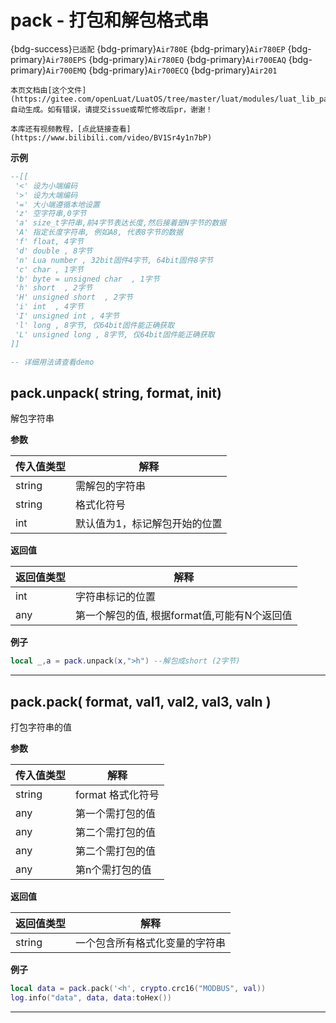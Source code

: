 # pack - 打包和解包格式串

{bdg-success}`已适配` {bdg-primary}`Air780E` {bdg-primary}`Air780EP` {bdg-primary}`Air780EPS` {bdg-primary}`Air780EQ` {bdg-primary}`Air700EAQ` {bdg-primary}`Air700EMQ` {bdg-primary}`Air700ECQ` {bdg-primary}`Air201`

```{note}
本页文档由[这个文件](https://gitee.com/openLuat/LuatOS/tree/master/luat/modules/luat_lib_pack.c)自动生成。如有错误，请提交issue或帮忙修改后pr，谢谢！
```

```{tip}
本库还有视频教程，[点此链接查看](https://www.bilibili.com/video/BV1Sr4y1n7bP)
```

**示例**

```lua
--[[
 '<' 设为小端编码 
 '>' 设为大端编码 
 '=' 大小端遵循本地设置 
 'z' 空字符串,0字节
 'a' size_t字符串,前4字节表达长度,然后接着是N字节的数据
 'A' 指定长度字符串, 例如A8, 代表8字节的数据
 'f' float, 4字节
 'd' double , 8字节
 'n' Lua number , 32bit固件4字节, 64bit固件8字节
 'c' char , 1字节
 'b' byte = unsigned char  , 1字节
 'h' short  , 2字节
 'H' unsigned short  , 2字节
 'i' int  , 4字节
 'I' unsigned int , 4字节
 'l' long , 8字节, 仅64bit固件能正确获取
 'L' unsigned long , 8字节, 仅64bit固件能正确获取
]]

-- 详细用法请查看demo

```

## pack.unpack( string, format, init)



解包字符串

**参数**

|传入值类型|解释|
|-|-|
|string|需解包的字符串|
|string|格式化符号|
|int|默认值为1，标记解包开始的位置|

**返回值**

|返回值类型|解释|
|-|-|
|int|字符串标记的位置|
|any|第一个解包的值, 根据format值,可能有N个返回值|

**例子**

```lua
local _,a = pack.unpack(x,">h") --解包成short (2字节)

```

---

## pack.pack( format, val1, val2, val3, valn )



打包字符串的值

**参数**

|传入值类型|解释|
|-|-|
|string|format 格式化符号|
|any|第一个需打包的值|
|any|第二个需打包的值|
|any|第二个需打包的值|
|any|第n个需打包的值|

**返回值**

|返回值类型|解释|
|-|-|
|string|一个包含所有格式化变量的字符串|

**例子**

```lua
local data = pack.pack('<h', crypto.crc16("MODBUS", val))
log.info("data", data, data:toHex())

```

---

